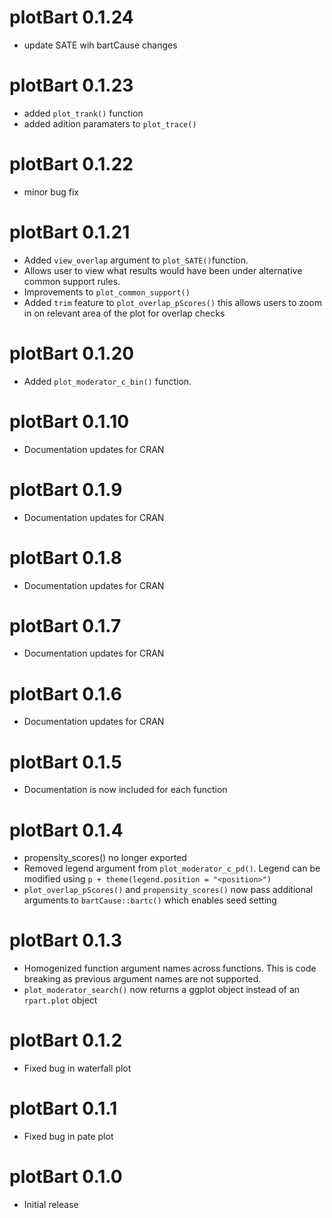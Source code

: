 # plotBart 0.1.24
- update SATE wih bartCause changes

# plotBart 0.1.23
- added `plot_trank()` function
- added adition paramaters to `plot_trace()`

# plotBart 0.1.22
- minor bug fix

# plotBart 0.1.21
- Added `view_overlap` argument to `plot_SATE()`function. 
- Allows user to view what results would have been under alternative common support rules. 
- Improvements to `plot_common_support()`
- Added `trim` feature to `plot_overlap_pScores()` this allows users to zoom in on relevant area of the plot for overlap checks

# plotBart 0.1.20
- Added `plot_moderator_c_bin()` function. 

# plotBart 0.1.10
- Documentation updates for CRAN

# plotBart 0.1.9
- Documentation updates for CRAN

# plotBart 0.1.8
- Documentation updates for CRAN

# plotBart 0.1.7
- Documentation updates for CRAN

# plotBart 0.1.6
- Documentation updates for CRAN

# plotBart 0.1.5
- Documentation is now included for each function

# plotBart 0.1.4
- propensity_scores() no longer exported
- Removed legend argument from `plot_moderator_c_pd()`. Legend can be modified using `p + theme(legend.position = "<position>")`
- `plot_overlap_pScores()` and `propensity_scores()` now pass additional arguments to `bartCause::bartc()` which enables seed setting

# plotBart 0.1.3
- Homogenized function argument names across functions. This is code breaking as previous argument names are not supported.
- `plot_moderator_search()` now returns a ggplot object instead of an `rpart.plot` object

# plotBart 0.1.2
- Fixed bug in waterfall plot

# plotBart 0.1.1
- Fixed bug in pate plot

# plotBart 0.1.0
- Initial release

